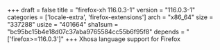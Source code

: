 +++
draft = false
title = "firefox-xh 116.0.3-1"
version = "116.0.3-1"
categories = ['locale-extra', 'firefox-extensions']
arch = "x86_64"
size = "337288"
usize = "401664"
sha1sum = "bc95bc15b4e18d07c37aba9765584cc55b6f95f8"
depends = "['firefox>=116.0.3']"
+++
Xhosa language support for Firefox